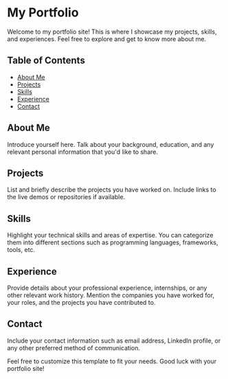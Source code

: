 # My Portfolio

Welcome to my portfolio site! This is where I showcase my projects, skills, and experiences. Feel free to explore and get to know more about me.

## Table of Contents

- [About Me](#about-me)
- [Projects](#projects)
- [Skills](#skills)
- [Experience](#experience)
- [Contact](#contact)

## About Me

Introduce yourself here. Talk about your background, education, and any relevant personal information that you'd like to share.

## Projects

List and briefly describe the projects you have worked on. Include links to the live demos or repositories if available.

## Skills

Highlight your technical skills and areas of expertise. You can categorize them into different sections such as programming languages, frameworks, tools, etc.

## Experience

Provide details about your professional experience, internships, or any other relevant work history. Mention the companies you have worked for, your roles, and the projects you have contributed to.

## Contact

Include your contact information such as email address, LinkedIn profile, or any other preferred method of communication.

Feel free to customize this template to fit your needs. Good luck with your portfolio site!
